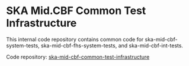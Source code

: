 # SKA Mid.CBF Common Test Infrastructure

This internal code repository contains common code for ska-mid-cbf-system-tests, ska-mid-cbf-fhs-system-tests, and ska-mid-cbf-int-tests.

Code repository: [ska-mid-cbf-common-test-infrastructure](https://gitlab.com/ska-telescope/ska-mid-cbf-common-test-infrastructure)